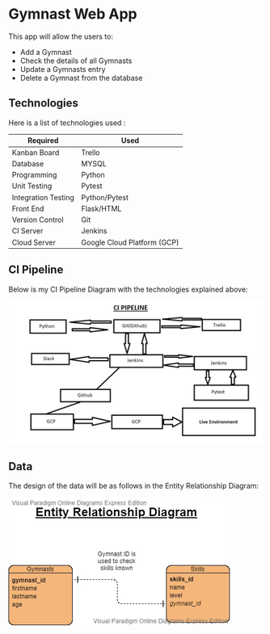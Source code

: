 # Gymnast Web App
This app will allow the users to:
* Add a Gymnast
* Check the details of all Gymnasts
* Update a Gymnasts entry
* Delete a Gymnast from the database

## Technologies
Here is a list of technologies used :

| Required  | Used    |
|-----------|---------|
| Kanban Board |  Trello |
| Database |MYSQL|
| Programming |Python  |
| Unit Testing |Pytest |
| Integration Testing |Python/Pytest |
| Front End | Flask/HTML |
| Version Control | Git |
| CI Server | Jenkins |
| Cloud Server | Google Cloud Platform (GCP)

## CI Pipeline
Below is my CI Pipeline Diagram with the technologies explained above:

![CI Pipeline](https://github.com/paullagah/DevOps/blob/master/CI_Pipeline.jpg)

## Data
The design of the data will be as follows in the Entity Relationship Diagram:

![ERD](https://github.com/paullagah/DevOps/blob/master/ERD.jpg)
